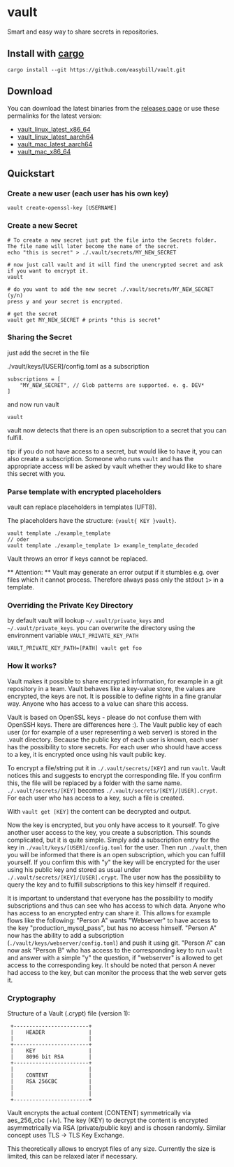 # vault

Smart and easy way to share secrets in repositories.

## Install with [cargo](https://doc.rust-lang.org/stable/cargo/getting-started/installation.html)

```
cargo install --git https://github.com/easybill/vault.git
```

## Download
You can download the latest binaries from the [releases page](https://github.com/easybill/vault/releases) or use these permalinks for the latest version:
- [vault_linux_latest_x86_64](https://github.com/easybill/vault/releases/latest/download/vault_ubuntu-latest_x86_64)
- [vault_linux_latest_aarch64](https://github.com/easybill/vault/releases/latest/download/vault_ubuntu-latest_aarch64)
- [vault_mac_latest_aarch64](https://github.com/easybill/vault/releases/latest/download/vault_mac_aarch64)
- [vault_mac_x86_64](https://github.com/easybill/vault/releases/latest/download/vault_mac_x86_64)

## Quickstart

### Create a new user (each user has his own key)

```
vault create-openssl-key [USERNAME]
```

### Create a new Secret

```
# To create a new secret just put the file into the Secrets folder. The file name will later become the name of the secret.
echo "this is secret" > ./.vault/secrets/MY_NEW_SECRET

# now just call vault and it will find the unencrypted secret and ask if you want to encrypt it.
vault

# do you want to add the new secret ./.vault/secrets/MY_NEW_SECRET (y/n)
press y and your secret is encrypted.

# get the secret
vault get MY_NEW_SECRET # prints "this is secret"
```

### Sharing the Secret

just add the secret in the file 

./vault/keys/[USER]/config.toml as a subscription
```
subscriptions = [
    "MY_NEW_SECRET", // Glob patterns are supported. e. g. DEV*
]
```
 
and now run vault

```
vault
```

vault now detects that there is an open subscription to a secret that you can fulfill.

tip: if you do not have access to a secret, but would like to have it,
you can also create a subscription.
Someone who runs `vault` and has the appropriate access will be asked by vault whether they would like to share this secret with you.


### Parse template with encrypted placeholders

vault can replace placeholders in templates (UFT8).

The placeholders have the structure: `{vault{ KEY }vault}`.

```
vault template ./example_template
// oder
vault template ./example_template 1> example_template_decoded
```

Vault throws an error if keys cannot be replaced.

** Attention: ** Vault may generate an error output if it stumbles e.g. over files which it cannot process.
Therefore always pass only the stdout `1>` in a template.

### Overriding the Private Key Directory

by default vault will lookup `~/.vault/private_keys` and `~/.vault/private_keys`.
you can overwrite the directory using the environment variable `VAULT_PRIVATE_KEY_PATH`

```
VAULT_PRIVATE_KEY_PATH=[PATH] vault get foo
```

### How it works?

Vault makes it possible to share encrypted information, for example in a git repository in a team.
Vault behaves like a key-value store, the values are encrypted, the keys are not.
It is possible to define rights in a fine granular way. Anyone who has access to a value can share this access.

Vault is based on OpenSSL keys - please do not confuse them with OpenSSH keys. There are differences here :).
The Vault public key of each user (or for example of a user representing a web server) is stored in the .vault directory.
Because the public key of each user is known, each user has the possibility to store secrets.
For each user who should have access to a key, it is encrypted once using his vault public key.

To encrypt a file/string put it in `./.vault/secrets/[KEY]` and run `vault`.
Vault notices this and suggests to encrypt the corresponding file. If you confirm this, the file will be replaced by a folder with the same name.
`./.vault/secrets/[KEY]` becomes `./.vault/secrets/[KEY]/[USER].crypt`. For each user who has access to a key, such a file is created.


With `vault get [KEY]` the content can be decrypted and output.

Now the key is encrypted, but you only have access to it yourself.
To give another user access to the key, you create a subscription.
This sounds complicated, but it is quite simple.
Simply add a subscription entry for the key in `./vault/keys/[USER]/config.toml` for the user.
Then run `./vault`, then you will be informed that there is an open subscription, which you can fulfill yourself.
If you confirm this with "y" the key will be encrypted for the user using his public key and stored as usual under `./.vault/secrets/[KEY]/[USER].crypt`.
The user now has the possibility to query the key and to fulfill subscriptions to this key himself if required.

It is important to understand that everyone has the possibility to modify subscriptions and thus can see who has access to which data.
Anyone who has access to an encrypted entry can share it. This allows for example flows like the following:
"Person A" wants "Webserver" to have access to the key "production_mysql_pass", but has no access himself.
"Person A" now has the ability to add a subscription (`./vault/keys/webserver/config.toml`) and push it using git.
"Person A" can now ask "Person B" who has access to the corresponding key to run `vault` and answer with a simple "y" the question,
if "webserver" is allowed to get access to the corresponding key.
It should be noted that person A never had access to the key, but can monitor the process that the web server gets it.


### Cryptography

Structure of a Vault (.crypt) file (version 1):

```            
 +------------------------+
 |    HEADER              |
 |                        |
 +------------------------+
 |    KEY                 |
 |    8096 bit RSA        |
 +------------------------+
 |                        |
 |    CONTENT             |
 |    RSA 256CBC          |
 |                        |
 |                        |
 +------------------------+

```

Vault encrypts the actual content (CONTENT) symmetrically via aes_256_cbc (+iv).
The key (KEY) to decrypt the content is encrypted asymmetrically via RSA (private/public key) and is chosen randomly.
Similar concept uses TLS -> TLS Key Exchange.

This theoretically allows to encrypt files of any size.
Currently the size is limited, this can be relaxed later if necessary.
